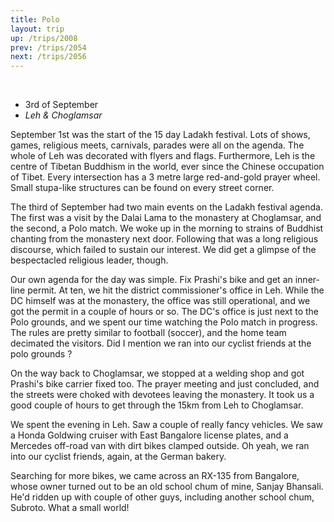 ```yaml
---
title: Polo
layout: trip
up: /trips/2008
prev: /trips/2054
next: /trips/2056
---
```


&nbsp;

- 3rd of September
- _Leh &amp; Choglamsar_


September 1st was the start of the 15 day Ladakh festival. Lots             of shows, games, religious meets, carnivals, parades were all on             the agenda. The whole of Leh was decorated with flyers and             flags. Furthermore, Leh is the centre of Tibetan Buddhism in the             world, ever since the Chinese occupation of Tibet. Every             intersection has a 3 metre large red-and-gold prayer wheel.             Small stupa-like structures can be found on every street corner.

The third of September had two main events on the Ladakh             festival agenda. The first was a visit by the Dalai Lama to the             monastery at Choglamsar, and the second, a Polo match. We woke             up in the morning to strains of Buddhist chanting from the             monastery next door. Following that was a long religious             discourse, which failed to sustain our interest. We did get a             glimpse of the bespectacled religious leader, though.

Our own agenda for the day was simple. Fix Prashi's bike and             get an inner-line permit. At ten, we hit the district             commissioner's office in Leh. While the DC himself was at the             monastery, the office was still operational, and we got the             permit in a couple of hours or so. The DC's office is just next             to the Polo grounds, and we spent our time watching the Polo             match in progress. The rules are pretty similar to football             (soccer), and the home team decimated the visitors. Did I             mention we ran into our cyclist friends at the polo grounds ?

On the way back to Choglamsar, we stopped at a welding shop and             got Prashi's bike carrier fixed too. The prayer meeting and just             concluded, and the streets were choked with devotees leaving the             monastery. It took us a good couple of hours to get through the             15km from Leh to Choglamsar.

We spent the evening in Leh. Saw a couple of really fancy             vehicles. We saw a Honda Goldwing cruiser with East Bangalore             license plates, and a Mercedes off-road van with dirt bikes             clamped outside. Oh yeah, we ran into our cyclist friends,             again, at the German bakery.

Searching for more bikes, we came across an RX-135 from             Bangalore, whose owner turned out to be an old school chum of             mine, Sanjay Bhansali. He'd ridden up with couple of other guys,             including another school chum, Subroto. What a small world!


